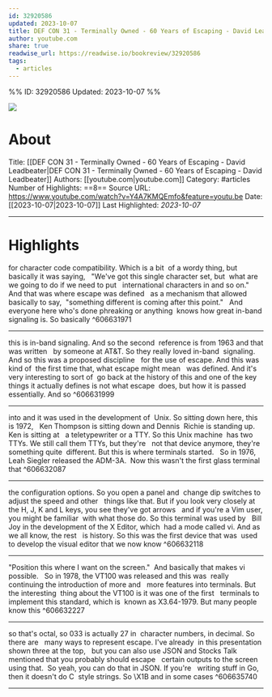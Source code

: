 ```yaml
---
id: 32920586
updated: 2023-10-07
title: DEF CON 31 - Terminally Owned - 60 Years of Escaping - David Leadbeater
author: youtube.com
share: true
readwise_url: https://readwise.io/bookreview/32920586
tags:
  - articles
---
```


%%
ID: 32920586
Updated: 2023-10-07
%%

![]( https://i.ytimg.com/vi/Y4A7KMQEmfo/maxresdefault.jpg?sqp=-oaymwEmCIAKENAF8quKqQMa8AEB-AH-CYAC0AWKAgwIABABGHIgaigsMA8=&rs=AOn4CLDSQhWRMsGvo1u4O4MawkeRJWk_bw)

# About
Title: [[DEF CON 31 - Terminally Owned - 60 Years of Escaping - David Leadbeater|DEF CON 31 - Terminally Owned - 60 Years of Escaping - David Leadbeater]]
Authors: [[youtube.com|youtube.com]]
Category: #articles
Number of Highlights: ==8==
Source URL: https://www.youtube.com/watch?v=Y4A7KMQEmfo&feature=youtu.be
Date: [[2023-10-07|2023-10-07]]
Last Highlighted: *2023-10-07*

---

# Highlights

for character code compatibility. Which is a bit  of a wordy thing, but basically it was saying,   "We've got this single character set, but  what are we going to do if we need to put   international characters in and so on." And that was where escape was defined   as a mechanism that allowed basically to say,  "something different is coming after this point."   And everyone here who's done phreaking or anything  knows how great in-band signaling is. So basically ^606631971

---
this is in-band signaling. And so the second  reference is from 1963 and that was written   by someone at AT&T. So they really loved in-band  signaling. And so this was a proposed discipline   for the use of escape. And this was kind of  the first time that, what escape might mean   was defined. And it's very interesting to sort of  go back at the history of this and one of the key   things it actually defines is not what escape  does, but how it is passed essentially. And so ^606631999

---
into and it was used in the development of  Unix. So sitting down here, this is 1972,   Ken Thompson is sitting down and Dennis  Richie is standing up. Ken is sitting at   a teletypewriter or a TTY. So this Unix machine  has two TTYs. We still call them TTYs, but they're   not that device anymore, they're something quite  different. But this is where terminals started.   So in 1976, Leah Siegler released the ADM-3A.  Now this wasn't the first glass terminal that ^606632087

---
the configuration options. So you open a panel and  change dip switches to adjust the speed and other   things like that. But if you look very closely at  the H, J, K and L keys, you see they've got arrows   and if you're a Vim user, you might be familiar  with what those do. So this terminal was used by   Bill Joy in the development of the X Editor, which  had a mode called vi. And as we all know, the rest   is history. So this was the first device that was  used to develop the visual editor that we now know ^606632118

---
"Position this where I want on the screen."  And basically that makes vi possible.   So in 1978, the VT100 was released and this was  really continuing the introduction of more and   more features into terminals. But the interesting  thing about the VT100 is it was one of the first   terminals to implement this standard, which is  known as X3.64-1979. But many people know this ^606632227

---
so that's octal, so 033 is actually 27 in  character numbers, in decimal. So there are   many ways to represent escape. I've already  in this presentation shown three at the top,   but you can also use JSON and Stocks Talk  mentioned that you probably should escape   certain outputs to the screen using that.  So yeah, you can do that in JSON. If you're   writing stuff in Go, then it doesn't do C  style strings. So \X1B and in some cases ^606635740

---
